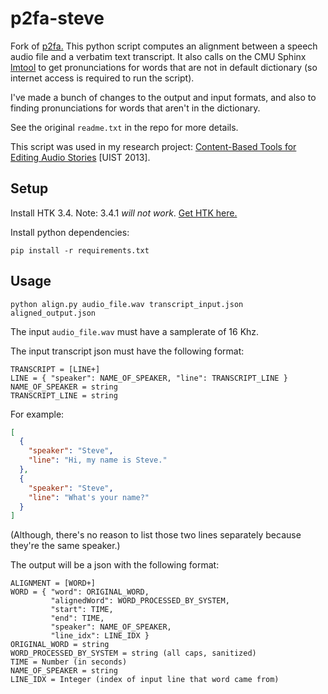 p2fa-steve
==========

Fork of [p2fa.](http://www.ling.upenn.edu/phonetics/p2fa/) This python script computes an alignment between a speech audio file and a verbatim text transcript. It also calls on the CMU Sphinx [lmtool](http://www.speech.cs.cmu.edu/tools/lmtool-new.html) to get pronunciations for words that are not in default dictionary (so internet access is required to run the script).

I've made a bunch of changes to the output and input formats, and also to finding pronunciations for words that aren't in the dictionary.

See the original ``readme.txt`` in the repo for more details.

This script was used in my research project: [Content-Based Tools for Editing Audio Stories](http://vis.berkeley.edu/papers/audiostories) [UIST 2013]. 

Setup
-----

Install HTK 3.4. Note: 3.4.1 *will not work*. [Get HTK here.](http://htk.eng.cam.ac.uk/)

Install python dependencies:

``pip install -r requirements.txt``


Usage
-----

``python align.py audio_file.wav transcript_input.json aligned_output.json``

The input ``audio_file.wav`` must have a samplerate of 16 Khz.

The input transcript json must have the following format: 

```
TRANSCRIPT = [LINE+]
LINE = { "speaker": NAME_OF_SPEAKER, "line": TRANSCRIPT_LINE }
NAME_OF_SPEAKER = string
TRANSCRIPT_LINE = string
```

For example:

```json
[
  {
    "speaker": "Steve",
    "line": "Hi, my name is Steve."
  },
  {
    "speaker": "Steve",
    "line": "What's your name?"
  }
]
```

(Although, there's no reason to list those two lines separately because they're the same speaker.)

The output will be a json with the following format:

```
ALIGNMENT = [WORD+]
WORD = { "word": ORIGINAL_WORD, 
         "alignedWord": WORD_PROCESSED_BY_SYSTEM,
         "start": TIME,
         "end": TIME,
         "speaker": NAME_OF_SPEAKER,
         "line_idx": LINE_IDX }
ORIGINAL_WORD = string
WORD_PROCESSED_BY_SYSTEM = string (all caps, sanitized)
TIME = Number (in seconds)
NAME_OF_SPEAKER = string
LINE_IDX = Integer (index of input line that word came from)
```
